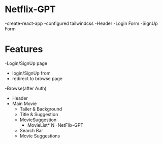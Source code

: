 
# Netflix-GPT

 -create-react-app
 -configured tailwindcss
 -Header
 -Login Form
 -SignUp Form


# Features

-Login/SignUp page
  - login/SignUp from
  - redirect to browse page
  
-Browse(after Auth)
  - Header
  - Main Movie
    - Tailer & Background
    - Title & Suggestion
    - MovieSuggestion
      - MovieList* N
  -NetFlix-GPT
    - Search Bar
    - Movie Suggestions


